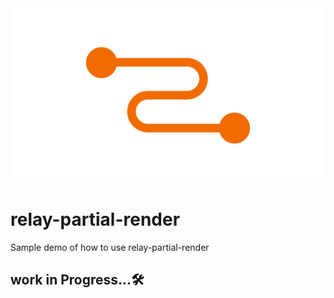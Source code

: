  <img alt="250" src="src/img/relay-white.png" />

# relay-partial-render
Sample demo of how to use relay-partial-render

## work in Progress...🛠️